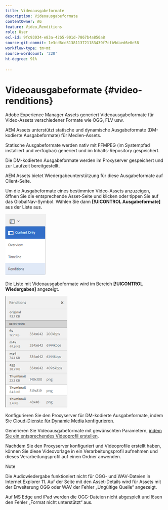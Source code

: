 ```yaml
---
title: Videoausgabeformate
description: Videoausgabeformate
contentOwner: AG
feature: Video,Renditions
role: User
exl-id: 9fc93034-e83a-42b5-901d-7867b4a850a8
source-git-commit: 1e3cd6ce3138113721183439f7cfb9daed6e0e58
workflow-type: tm+mt
source-wordcount: '220'
ht-degree: 91%

---
```


# Videoausgabeformate {#video-renditions}

Adobe Experience Manager Assets generiert Videoausgabeformate für Video-Assets verschiedener Formate wie OGG, FLV usw.

AEM Assets unterstützt statische und dynamische Ausgabeformate (DM-kodierte Ausgabeformate) für Medien-Assets.

Statische Ausgabeformate werden nativ mit FFMPEG (im Systempfad installiert und verfügbar) generiert und im Inhalts-Repository gespeichert.

Die DM-kodierten Ausgabeformate werden im Proxyserver gespeichert und zur Laufzeit bereitgestellt.

AEM Assets bietet Wiedergabeunterstützung für diese Ausgabeformate auf Client-Seite.

Um die Ausgabeformate eines bestimmten Video-Assets anzuzeigen, öffnen Sie die entsprechende Asset-Seite und klicken oder tippen Sie auf das GlobalNav-Symbol. Wählen Sie dann **[!UICONTROL Ausgabeformate]** aus der Liste aus.

![chlimage_1-478](assets/chlimage_1-478.png)

Die Liste mit Videoausgabeformate wird im Bereich **[!UICONTROL Wiedergaben]** angezeigt.

![chlimage_1-479](assets/chlimage_1-479.png)

Konfigurieren Sie den Proxyserver für DM-kodierte Ausgabeformate, indem Sie [Cloud-Dienste für Dynamic Media konfigurieren](config-dynamic.md).

Generieren Sie Videoausgabeformate mit gewünschten Parametern, [indem Sie ein entsprechendes Videoprofil erstellen](video-profiles.md).

Nachdem Sie den Proxyserver konfiguriert und Videoprofile erstellt haben, können Sie diese Videovorlage in ein Verarbeitungsprofil aufnehmen und dieses Verarbeitungsprofil auf einen Ordner anwenden.

>[!NOTE]
>
>Die Audiowiedergabe funktioniert nicht für OGG- und WAV-Dateien in Internet Explorer 11. Auf der Seite mit den Asset-Details wird für Assets mit der Erweiterung OGG oder WAV der Fehler „Ungültige Quelle“ angezeigt.
>
>Auf MS Edge und iPad werden die OGG-Dateien nicht abgespielt und lösen den Fehler „Format nicht unterstützt“ aus.
